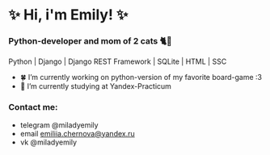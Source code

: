# ✨ Hi, i'm Emily! ✨
### Python-developer and mom of 2 cats 🐈🐆
Python | Django | Django REST Framework | SQLite | HTML | SSC

- 🍀 I’m currently working on python-version of my favorite board-game :3
- 🌱 I’m currently studying at Yandex-Practicum

### Contact me:
* telegram    @miladyemily
* email       emiliia.chernova@yandex.ru
* vk          @miladyemily
